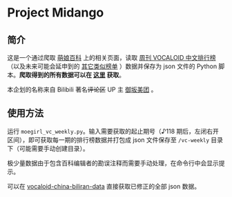 # Project Midango

## 简介

这是一个通过爬取 [萌娘百科](https://zh.moegirl.org.cn/Mainpage) 上的相关页面，读取 [周刊 VOCALOID 中文排行榜](https://space.bilibili.com/156489) （以及未来可能会延申到的 [其它类似榜单](https://zh.moegirl.org.cn/Template:%E6%A6%9C%E5%8D%95%E7%B1%BB%E8%A7%86%E9%A2%91) ）数据并保存为 json 文件的 Python 脚本。**爬取得到的所有数据可以在 [这里](https://github.com/CPKaq/vocaloid-china-biliran-data) 获取**。

本企划的名称来自 Bilibili 著名~~评论区~~ UP 主 [御坂美团](https://space.bilibili.com/4810592) 。

## 使用方法

运行 `moegirl_vc_weekly.py`。输入需要获取的起止期号（♪118 期后，左闭右开区间），即可获取每一期的排行榜数据并打包成 json 文件保存至 `/vc-weekly` 目录下（可能需要手动创建目录）。

极少量数据由于包含百科编辑者的勘误注释而需要手动处理，在命令行中会显示提示。

可以在 [vocaloid-china-biliran-data](https://github.com/CPKaq/vocaloid-china-biliran-data) 直接获取已修正的全部 json 数据。